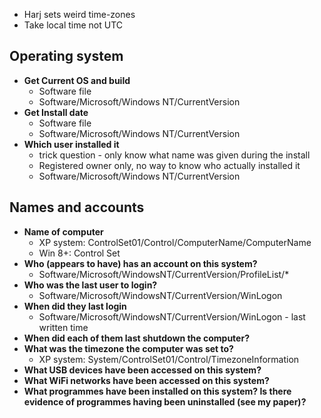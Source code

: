 - Harj sets weird time-zones
- Take local time not UTC
## Operating system
- **Get Current OS and build**
	- Software file
	- Software/Microsoft/Windows NT/CurrentVersion
- **Get Install date**
	- Software file
	- Software/Microsoft/Windows NT/CurrentVersion
- **Which user installed it**
	- trick question - only know what name was given during the install
	- Registered owner only, no way to know who actually installed it
	- Software/Microsoft/Windows NT/CurrentVersion

## Names and accounts
- **Name of computer**
	- XP system: ControlSet01/Control/ComputerName/ComputerName
	- Win 8+: Control Set
- **Who (appears to have) has an account on this system?**
	- Software/Microsoft/WindowsNT/CurrentVersion/ProfileList/*
- **Who was the last user to login?**
	- Software/Microsoft/WindowsNT/CurrentVersion/WinLogon
- **When did they last login**
	- Software/Microsoft/WindowsNT/CurrentVersion/WinLogon - last written time
- **When did each of them last shutdown the computer?**
- **What was the timezone the computer was set to?**
	- XP system: System/ControlSet01/Control/TimezoneInformation
- **What USB devices have been accessed on this system?**
- **What WiFi networks have been accessed on this system?**
- **What programmes have been installed on this system? Is there evidence of programmes having been uninstalled (see my paper)?**